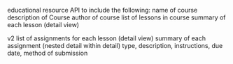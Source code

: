 <!-- do writing thing -->
educational resource API to include the following:
name of course
description of Course
author of course
list of lessons in course
summary of each lesson (detail view)

v2
list of assignments for each lesson (detail view)
summary of each assignment (nested detail within detail)
    type, description, instructions, due date, method of submission
